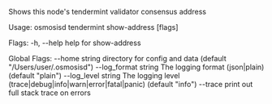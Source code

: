 Shows this node's tendermint validator consensus address

Usage:
  osmosisd tendermint show-address [flags]

Flags:
  -h, --help   help for show-address

Global Flags:
      --home string         directory for config and data (default "/Users/user/.osmosisd")
      --log_format string   The logging format (json|plain) (default "plain")
      --log_level string    The logging level (trace|debug|info|warn|error|fatal|panic) (default "info")
      --trace               print out full stack trace on errors
